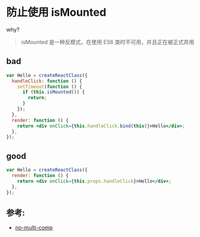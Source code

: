 # 防止使用 isMounted

why?

> isMounted 是一种反模式，在使用 ES6 类时不可用，并且正在被正式弃用

## bad

```jsx
var Hello = createReactClass({
  handleClick: function () {
    setTimeout(function () {
      if (this.isMounted()) {
        return;
      }
    });
  },
  render: function () {
    return <div onClick={this.handleClick.bind(this)}>Hello</div>;
  },
});
```

## good

```jsx
var Hello = createReactClass({
  render: function () {
    return <div onClick={this.props.handleClick}>Hello</div>;
  },
});
```

## 参考:

- [no-multi-comp](https://github.com/jsx-eslint/eslint-plugin-react/blob/c42b624d0fb9ad647583a775ab9751091eec066f/docs/rules/no-multi-comp)
